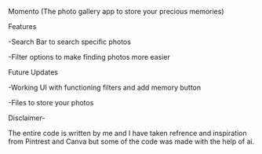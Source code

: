 Momento 
(The photo gallery app to store your precious memories)

Features

-Search Bar to search specific photos

-Filter options to make finding photos more easier

Future Updates

-Working UI with functioning filters and add memory button

-Files to store your photos

Disclaimer-

The entire code is written by me and I have taken refrence and inspiration from Pintrest and Canva but some of the code was made with the help of ai.
